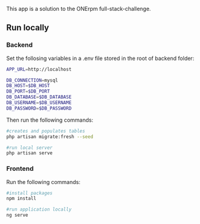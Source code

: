 This app is a solution to the ONErpm full-stack-challenge. 
## Run locally
### Backend
Set the follosing variables in a .env file stored in the root of backend folder:
```bash
APP_URL=http://localhost

DB_CONNECTION=mysql
DB_HOST=$DB_HOST
DB_PORT=$DB_PORT
DB_DATABASE=$DB_DATABASE
DB_USERNAME=$DB_USERNAME
DB_PASSWORD=$DB_PASSWORD

```

Then run the following commands:

```bash
#creates and populates tables
php artisan migrate:fresh --seed

#run local server
php artisan serve
```
### Frontend

Run the following commands:
```bash
#install packages
npm install

#run application locally
ng serve
```
